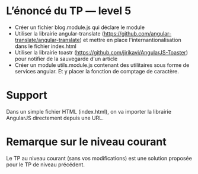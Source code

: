 # L’énoncé du TP — level 5

- Créer un fichier blog.module.js qui déclare le module
- Utiliser la librairie angular-translate (https://github.com/angular-translate/angular-translate) et mettre en place l'internantionalisation dans le fichier index.html
- Utiliser la librairie toastr (https://github.com/jirikavi/AngularJS-Toaster) pour notifier de la sauvegarde d'un article
- Créer un module utils.module.js contenant des utilitaires sous forme de services angular. Et y placer la fonction de comptage de caractère.

# Support

Dans un simple fichier HTML (index.html), on va importer la librairie AngularJS directement depuis une URL.

# Remarque sur le niveau courant

Le TP au niveau courant (sans vos modifications) est une solution proposée pour le TP de niveau précédent.